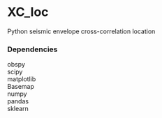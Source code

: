 # XC_loc
Python seismic envelope cross-correlation location

### Dependencies
obspy<br>
scipy<br>
matplotlib<br>
Basemap<br>
numpy<br>
pandas<br>
sklearn<br>
